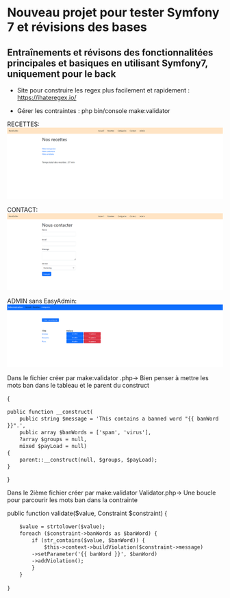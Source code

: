 <h1>Nouveau projet pour tester Symfony 7 et révisions des bases</h1>
<h2>Entraînements et révisons des fonctionnalitées principales et basiques en utilisant Symfony7, uniquement pour le back</h2>

- Site pour construire les regex plus facilement et rapidement : https://ihateregex.io/

- Gérer les contraintes :
php bin/console make:validator

RECETTES:
![Capture d'écran du projet](https://github.com/Zicka67/Symfony7-revisions/blob/main/public/img/1.png)

CONTACT:
![Capture d'écran du projet](https://github.com/Zicka67/Symfony7-revisions/blob/main/public/img/2.png)

ADMIN sans EasyAdmin:
![Capture d'écran du projet](https://github.com/Zicka67/Symfony7-revisions/blob/main/public/img/3.png)

Dans le fichier créer par make:validator .php->
Bien penser à mettre les mots ban dans le tableau et le parent du construct
                                                                      
{

    public function __construct(
        public string $message = 'This contains a banned word "{{ banWord }}".', 
        public array $banWords = ['spam', 'virus'],
        ?array $groups = null,
        mixed $payLoad = null)
    {
        parent::__construct(null, $groups, $payLoad);
    }

}

Dans le 2ième fichier créer par make:validator Validator.php->
Une boucle pour parcourir les mots ban dans la contrainte

public function validate($value, Constraint $constraint)
    {
    
        $value = strtolower($value);
        foreach ($constraint->banWords as $banWord) {
            if (str_contains($value, $banWord)) {
                $this->context->buildViolation($constraint->message)
            ->setParameter('{{ banWord }}', $banWord)
            ->addViolation();
            }
        }
        
    }

